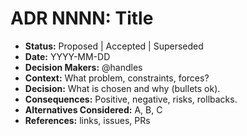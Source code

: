 # ADR NNNN: Title

- **Status:** Proposed | Accepted | Superseded
- **Date:** YYYY-MM-DD
- **Decision Makers:** @handles
- **Context:** What problem, constraints, forces?
- **Decision:** What is chosen and why (bullets ok).
- **Consequences:** Positive, negative, risks, rollbacks.
- **Alternatives Considered:** A, B, C
- **References:** links, issues, PRs
